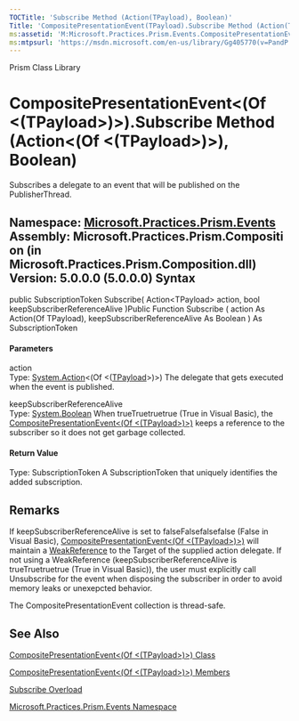 ```yaml
---
TOCTitle: 'Subscribe Method (Action(TPayload), Boolean)'
Title: 'CompositePresentationEvent(TPayload).Subscribe Method (Action(TPayload), Boolean) (Microsoft.Practices.Prism.Events)'
ms:assetid: 'M:Microsoft.Practices.Prism.Events.CompositePresentationEvent\`1.Subscribe(System.Action{\`0},System.Boolean)'
ms:mtpsurl: 'https://msdn.microsoft.com/en-us/library/Gg405770(v=PandP.50)'
---
```


Prism Class Library

CompositePresentationEvent&lt;(Of &lt;(TPayload&gt;)&gt;).Subscribe Method (Action&lt;(Of &lt;(TPayload&gt;)&gt;), Boolean)
===============================================================================================================================

Subscribes a delegate to an event that will be published on the PublisherThread.

**Namespace:** [Microsoft.Practices.Prism.Events](https://msdn.microsoft.com/n:microsoft.practices.prism.events)
**Assembly:** Microsoft.Practices.Prism.Composition (in Microsoft.Practices.Prism.Composition.dll) Version: 5.0.0.0 (5.0.0.0)
Syntax
------

<span id="syntaxToggle"></span>public SubscriptionToken Subscribe( Action&lt;TPayload&gt; action, bool keepSubscriberReferenceAlive )Public Function Subscribe ( action As Action(Of TPayload), keepSubscriberReferenceAlive As Boolean ) As SubscriptionToken
#### Parameters

action  
Type: [System.Action](http://msdn2.microsoft.com/en-us/library/018hxwa8)&lt;(Of &lt;([TPayload](https://msdn.microsoft.com/t:microsoft.practices.prism.events.compositepresentationevent%601)&gt;)&gt;)
The delegate that gets executed when the event is published.

keepSubscriberReferenceAlive  
Type: [System.Boolean](http://msdn2.microsoft.com/en-us/library/a28wyd50)
When trueTruetruetrue (True in Visual Basic), the [CompositePresentationEvent&lt;(Of &lt;(TPayload&gt;)&gt;)](https://msdn.microsoft.com/t:microsoft.practices.prism.events.compositepresentationevent%601) keeps a reference to the subscriber so it does not get garbage collected.

#### Return Value

Type: SubscriptionToken
A SubscriptionToken that uniquely identifies the added subscription.

Remarks
-------

<span id="remarksToggle"></span> If keepSubscriberReferenceAlive is set to falseFalsefalsefalse (False in Visual Basic), [CompositePresentationEvent&lt;(Of &lt;(TPayload&gt;)&gt;)](https://msdn.microsoft.com/t:microsoft.practices.prism.events.compositepresentationevent%601) will maintain a [WeakReference](http://msdn2.microsoft.com/en-us/library/hbh8w2zd) to the Target of the supplied action delegate. If not using a WeakReference (keepSubscriberReferenceAlive is trueTruetruetrue (True in Visual Basic)), the user must explicitly call Unsubscribe for the event when disposing the subscriber in order to avoid memory leaks or unexepcted behavior.

The CompositePresentationEvent collection is thread-safe.

See Also
--------

<span id="seeAlsoToggle"></span>
[CompositePresentationEvent&lt;(Of &lt;(TPayload&gt;)&gt;) Class](https://msdn.microsoft.com/t:microsoft.practices.prism.events.compositepresentationevent%601)

[CompositePresentationEvent&lt;(Of &lt;(TPayload&gt;)&gt;) Members](https://msdn.microsoft.com/allmembers.t:microsoft.practices.prism.events.compositepresentationevent%601)

[Subscribe Overload](https://msdn.microsoft.com/overload:microsoft.practices.prism.events.compositepresentationevent%601.subscribe)

[Microsoft.Practices.Prism.Events Namespace](https://msdn.microsoft.com/n:microsoft.practices.prism.events)
